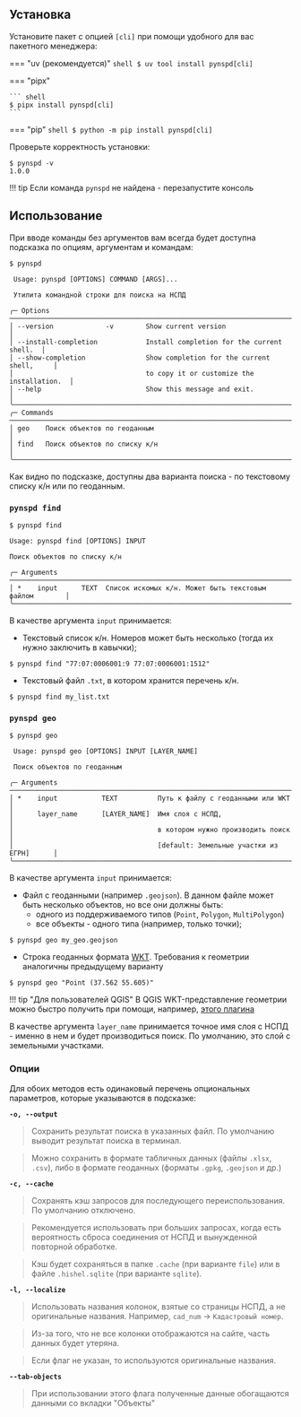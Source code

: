 ## Установка

Установите пакет с опцией `[cli]` при помощи удобного для вас пакетного менеджера:

=== "uv (рекомендуется)"
    ``` shell
    $ uv tool install pynspd[cli]
    ```

=== "pipx"

    ``` shell
    $ pipx install pynspd[cli]
    ```

=== "pip"
    ``` shell
    $ python -m pip install pynspd[cli]
    ```

Проверьте корректность установки:
``` shell
$ pynspd -v
1.0.0
```
!!! tip 
    Если команда `pynspd` не найдена - перезапустите консоль

## Использование

При вводе команды без аргументов вам всегда будет доступна подсказка по опциям, аргументам и командам:
``` shell
$ pynspd
                                                                                                                                                                                     
 Usage: pynspd [OPTIONS] COMMAND [ARGS]...        

 Утилита командной строки для поиска на НСПД                                                                                                                                   
                                                                                                                                                                                     
╭─ Options ────────────────────────────────────────────────────────────────────────╮
│ --version             -v        Show current version                       │
│ --install-completion            Install completion for the current shell.  │
│ --show-completion               Show completion for the current shell,     │
│                                 to copy it or customize the installation.  │
│ --help                          Show this message and exit.                │
╰───────────────────────────────────────────────────────────────────────────────────╯
╭─ Commands ───────────────────────────────────────────────────────────────────────╮
│ geo    Поиск объектов по геоданным                                         │
│ find   Поиск объектов по списку к/н                                        │
╰───────────────────────────────────────────────────────────────────────────────────╯

```

Как видно по подсказке, доступны два варианта поиска - по текстовому списку к/н или по геоданным.


### `pynspd find`

``` shell
$ pynspd find
                                                                                                                                                                                     
Usage: pynspd find [OPTIONS] INPUT                                                                                                                                                  

Поиск объектов по списку к/н

╭─ Arguments ────────────────────────────────────────────────────────────────────────╮
│ *    input      TEXT  Список искомых к/н. Может быть текстовым файлом        │
╰─────────────────────────────────────────────────────────────────────────────────────╯
```

В качестве аргумента `input` принимается:

- Текстовый список к/н. Номеров может быть несколько (тогда их нужно заключить в кавычки);
``` shell
$ pynspd find "77:07:0006001:9 77:07:0006001:1512"
```

- Текстовый файл `.txt`, в котором хранится перечень к/н.
``` shell
$ pynspd find my_list.txt
```


### `pynspd geo`

``` shell
$ pynspd geo
                                                                                                                                                                                     
 Usage: pynspd geo [OPTIONS] INPUT [LAYER_NAME]                                                                                                                                      

 Поиск объектов по геоданным

╭─ Arguments ────────────────────────────────────────────────────────────────────────╮
│ *    input           TEXT          Путь к файлу с геоданными или WKT         │
│      layer_name      [LAYER_NAME]  Имя слоя с НСПД,                          │
│                                    в котором нужно производить поиск         │
│                                    [default: Земельные участки из ЕГРН]      │
╰─────────────────────────────────────────────────────────────────────────────────────╯
```

В качестве аргумента `input` принимается:

- Файл с геоданными (например `.geojson`). В данном файле может быть несколько объектов, но все они должны быть:
    - одного из поддерживаемого типов (`Point`, `Polygon`, `MultiPolygon`)
    - все объекты - одного типа (например, только точки);
``` shell
$ pynspd geo my_geo.geojson
```

- Строка геоданных формата [WKT](https://ru.wikipedia.org/wiki/WKT). 
Требования к геометрии аналогичны предыдущему варианту
``` shell
$ pynspd geo "Point (37.562 55.605)"
```

!!! tip "Для пользователей QGIS"
    В QGIS WKT-представление геометрии можно быстро получить при помощи, например, [этого плагина](https://github.com/skeenp/QGIS3-getWKT)

В качестве аргумента `layer_name` принимается точное имя слоя с НСПД - именно в нем и будет производиться поиск.
По умолчанию, это слой с земельными участками.


### Опции

Для обоих методов есть одинаковый перечень опциональных параметров, которые указываются в подсказке:

**`-o, --output`**

> Сохранить результат поиска в указанных файл. По умолчанию выводит результат поиска в терминал.

> Можно сохранить в формате табличных данных (файлы `.xlsx`, `.csv`), либо в формате геоданных (форматы `.gpkg`, `.geojson` и др.)


**`-c, --cache`**

> Сохранять кэш запросов для последующего переиспользования. По умолчанию отключено.

> Рекомендуется использовать при больших запросах, когда есть вероятность сброса соединения от НСПД и вынужденной повторной обработке.

> Кэш будет сохраняться в папке `.cache` (при варианте `file`) или в файле `.hishel.sqlite` (при варианте `sqlite`).


**`-l, --localize`**

> Использовать названия колонок, взятые со страницы НСПД, а не оригинальные названия. Например, `cad_num` -> `Кадастровый номер`.

> Из-за того, что не все колонки отображаются на сайте, часть данных будет утеряна.

> Если флаг не указан, то используются оригинальные названия.


**`--tab-objects`**

> При использовании этого флага полученные данные обогащаются данными со вкладки "Объекты"